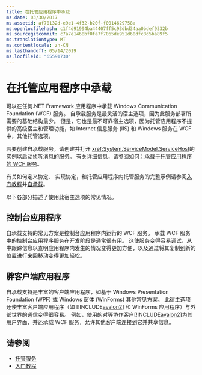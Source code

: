 ```yaml
---
title: 在托管应用程序中承载
ms.date: 03/30/2017
ms.assetid: af70132d-e9e1-4f32-b20f-f0014629758a
ms.openlocfilehash: c1f4d91994ba44407ff5c93dbd34aa0bdef9332b
ms.sourcegitcommit: c7a7e1468bf0fa7f7065de951d60dfc8d5ba89f5
ms.translationtype: MT
ms.contentlocale: zh-CN
ms.lasthandoff: 05/14/2019
ms.locfileid: "65591730"
---
```

# <a name="hosting-in-a-managed-application"></a>在托管应用程序中承载
可以在任何.NET Framework 应用程序中承载 Windows Communication Foundation (WCF) 服务。 自承载服务是最灵活的宿主选项，因为此服务部署所需要的基础结构最少。 但是，它也是最不可靠宿主选项，因为托管应用程序不提供的高级宿主和管理功能，如 Internet 信息服务 (IIS) 和 Windows 服务在 WCF 中，其他托管选项。  
  
 若要创建自承载服务，请创建并打开 <xref:System.ServiceModel.ServiceHost>的实例以启动侦听消息的服务。 有关详细信息，请参阅[如何：承载于托管应用程序的 WCF 服务](../../../../docs/framework/wcf/how-to-host-a-wcf-service-in-a-managed-application.md)。  
  
 有关如何定义协定、 实现协定，和托管应用程序内托管服务的完整示例请参阅[入门教程](../../../../docs/framework/wcf/getting-started-tutorial.md)并[自承载](../../../../docs/framework/wcf/samples/self-host.md)。  
  
 以下各部分描述了使用此宿主选项的常见情况。  
  
## <a name="console-applications"></a>控制台应用程序  
 自承载支持的常见方案是控制台应用程序内运行的 WCF 服务。 承载 WCF 服务中的控制台应用程序服务在开发阶段是通常很有用。 这使服务变得容易调试，从中跟踪信息以查明应用程序内发生的情况变得更加方便，以及通过将其复制到新的位置进行来回移动变得更加轻松。  
  
## <a name="rich-client-applications"></a>胖客户端应用程序  
 自承载支持是丰富的客户端应用程序，如基于 Windows Presentation Foundation (WPF) 或 Windows 窗体 (WinForms) 其他常见方案。 此宿主选项还使丰富客户端应用程序（如 [!INCLUDE[avalon2](../../../../includes/avalon2-md.md)] 和 WinForms 应用程序）与外部世界的通信变得很容易。 例如，使用的对等协作客户[!INCLUDE[avalon2](../../../../includes/avalon2-md.md)]为其用户界面，并还承载 WCF 服务，允许其他客户端连接到它并共享信息。  
  
## <a name="see-also"></a>请参阅

- [托管服务](../../../../docs/framework/wcf/hosting-services.md)
- [入门教程](../../../../docs/framework/wcf/getting-started-tutorial.md)
